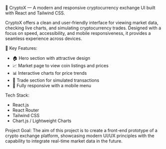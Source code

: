 🚀 CryptoX — A modern and responsive cryptocurrency exchange UI built with React and Tailwind CSS.  

CryptoX offers a clean and user-friendly interface for viewing market data, checking live charts, and simulating cryptocurrency trades. Designed with a focus on speed, accessibility, and mobile responsiveness, it provides a seamless experience across devices.  

🔹 Key Features:
- 🏠 Hero section with attractive design
- 📈 Market page to view coin listings and prices
- 📊 Interactive charts for price trends
- 💱 Trade section for simulated transactions
- 📱 Fully responsive with a mobile menu

 Tech Stack:
- React.js
- React Router
- Tailwind CSS
- Chart.js / Lightweight Charts

 Project Goal:
The aim of this project is to create a front-end prototype of a crypto exchange platform, showcasing modern UI/UX principles with the capability to integrate real-time market data in the future.
